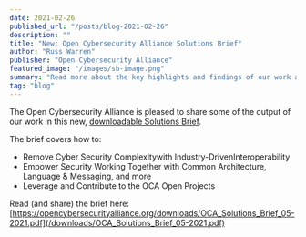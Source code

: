 ```yaml
---
date: 2021-02-26
published_url: "/posts/blog-2021-02-26"
description: ""
title: "New: Open Cybersecurity Alliance Solutions Brief"
author: "Russ Warren"
publisher: "Open Cybersecurity Alliance"
featured_image: "/images/sb-image.png"
summary: "Read more about the key highlights and findings of our work at OCA."
tag: "blog"
---
```


The Open Cybersecurity Alliance is pleased to share some of the output of our work in this new, [downloadable Solutions Brief](/downloads/OCA_Solutions_Brief_05-2021.pdf).

The brief covers how to:

* Remove Cyber Security Complexitywith Industry-DrivenInteroperability
* Empower Security Working Together with Common Architecture, Language & Messaging, and more
* Leverage and Contribute to the OCA Open Projects

Read (and share) the brief here: [https://opencybersecurityalliance.org/downloads/OCA_Solutions_Brief_05-2021.pdf](/downloads/OCA_Solutions_Brief_05-2021.pdf)
